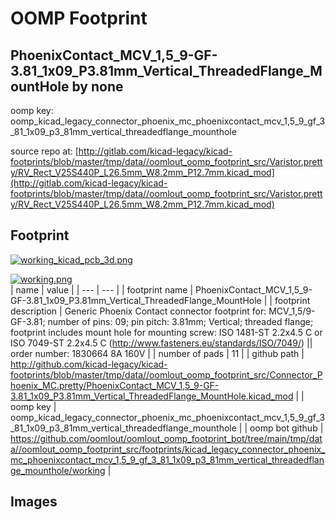 # OOMP Footprint  
## PhoenixContact_MCV_1,5_9-GF-3.81_1x09_P3.81mm_Vertical_ThreadedFlange_MountHole  by none  
  
oomp key: oomp_kicad_legacy_connector_phoenix_mc_phoenixcontact_mcv_1,5_9_gf_3_81_1x09_p3_81mm_vertical_threadedflange_mounthole  
  
source repo at: [http://gitlab.com/kicad-legacy/kicad-footprints/blob/master/tmp/data//oomlout_oomp_footprint_src/Varistor.pretty/RV_Rect_V25S440P_L26.5mm_W8.2mm_P12.7mm.kicad_mod](http://gitlab.com/kicad-legacy/kicad-footprints/blob/master/tmp/data//oomlout_oomp_footprint_src/Varistor.pretty/RV_Rect_V25S440P_L26.5mm_W8.2mm_P12.7mm.kicad_mod)  
## Footprint  
  
[![working_kicad_pcb_3d.png](working_kicad_pcb_3d_600.png)](working_kicad_pcb_3d.png)  
  
[![working.png](working_600.png)](working.png)  
| name | value | 
| --- | --- | 
| footprint name | PhoenixContact_MCV_1,5_9-GF-3.81_1x09_P3.81mm_Vertical_ThreadedFlange_MountHole | 
| footprint description | Generic Phoenix Contact connector footprint for: MCV_1,5/9-GF-3.81; number of pins: 09; pin pitch: 3.81mm; Vertical; threaded flange; footprint includes mount hole for mounting screw: ISO 1481-ST 2.2x4.5 C or ISO 7049-ST 2.2x4.5 C (http://www.fasteners.eu/standards/ISO/7049/) || order number: 1830664 8A 160V | 
| number of pads | 11 | 
| github path | http://github.com/kicad-legacy/kicad-footprints/blob/master/tmp/data//oomlout_oomp_footprint_src/Connector_Phoenix_MC.pretty/PhoenixContact_MCV_1,5_9-GF-3.81_1x09_P3.81mm_Vertical_ThreadedFlange_MountHole.kicad_mod | 
| oomp key | oomp_kicad_legacy_connector_phoenix_mc_phoenixcontact_mcv_1,5_9_gf_3_81_1x09_p3_81mm_vertical_threadedflange_mounthole | 
| oomp bot github | https://github.com/oomlout/oomlout_oomp_footprint_bot/tree/main/tmp/data//oomlout_oomp_footprint_src/footprints/kicad_legacy_connector_phoenix_mc_phoenixcontact_mcv_1,5_9_gf_3_81_1x09_p3_81mm_vertical_threadedflange_mounthole/working | 
## Images  
